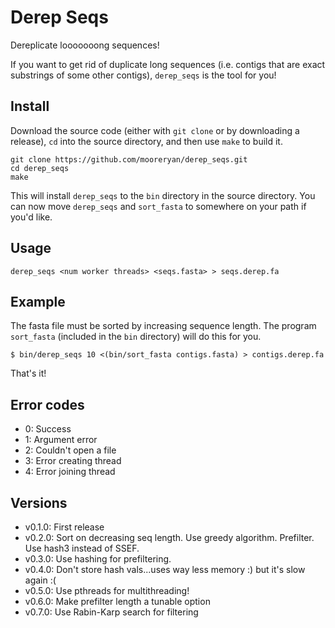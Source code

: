 # Derep Seqs

Dereplicate looooooong sequences!

If you want to get rid of duplicate long sequences (i.e. contigs that are exact substrings of some other contigs), `derep_seqs` is the tool for you!

## Install

Download the source code (either with `git clone` or by downloading a release), `cd` into the source directory, and then use `make` to build it.

```
git clone https://github.com/mooreryan/derep_seqs.git
cd derep_seqs
make
```

This will install `derep_seqs` to the `bin` directory in the source directory. You can now move `derep_seqs` and `sort_fasta` to somewhere on your path if you'd like.

## Usage

```
derep_seqs <num worker threads> <seqs.fasta> > seqs.derep.fa
```

## Example

The fasta file must be sorted by increasing sequence length. The program `sort_fasta` (included in the `bin` directory) will do this for you.

```
$ bin/derep_seqs 10 <(bin/sort_fasta contigs.fasta) > contigs.derep.fa
```
That's it!

## Error codes

- 0: Success
- 1: Argument error
- 2: Couldn't open a file
- 3: Error creating thread
- 4: Error joining thread

## Versions

- v0.1.0: First release
- v0.2.0: Sort on decreasing seq length. Use greedy algorithm. Prefilter. Use hash3 instead of SSEF.
- v0.3.0: Use hashing for prefiltering.
- v0.4.0: Don't store hash vals...uses way less memory :) but it's slow again :(
- v0.5.0: Use pthreads for multithreading!
- v0.6.0: Make prefilter length a tunable option
- v0.7.0: Use Rabin-Karp search for filtering
